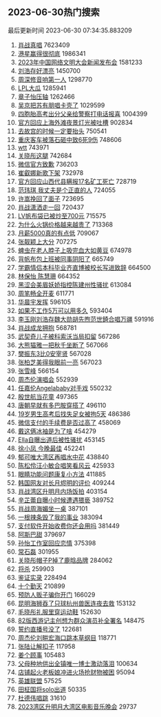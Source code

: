 ## 2023-06-30热门搜索 
最后更新时间 2023-06-30 07:34:35.883209 
1. [肖战真唱](https://s.weibo.com/weibo?q=%E8%82%96%E6%88%98%E7%9C%9F%E5%94%B1&t=31&band_rank=1&Refer=top) 7623409
1. [港星赢得很彻底](https://s.weibo.com/weibo?q=%23%E6%B8%AF%E6%98%9F%E8%B5%A2%E5%BE%97%E5%BE%88%E5%BD%BB%E5%BA%95%23&t=31&band_rank=2&Refer=top) 1986341
1. [2023年中国网络文明大会新闻发布会](https://s.weibo.com/weibo?q=%232023%E5%B9%B4%E4%B8%AD%E5%9B%BD%E7%BD%91%E7%BB%9C%E6%96%87%E6%98%8E%E5%A4%A7%E4%BC%9A%E6%96%B0%E9%97%BB%E5%8F%91%E5%B8%83%E4%BC%9A%23&t=31&band_rank=3&Refer=top) 1581233
1. [刘浩存好漂亮](https://s.weibo.com/weibo?q=%E5%88%98%E6%B5%A9%E5%AD%98%E5%A5%BD%E6%BC%82%E4%BA%AE&t=31&band_rank=4&Refer=top) 1450700
1. [周深修音响第一人](https://s.weibo.com/weibo?q=%E5%91%A8%E6%B7%B1%E4%BF%AE%E9%9F%B3%E5%93%8D%E7%AC%AC%E4%B8%80%E4%BA%BA&t=31&band_rank=5&Refer=top) 1298770
1. [LPL大瓜](https://s.weibo.com/weibo?q=LPL%E5%A4%A7%E7%93%9C&t=31&band_rank=6&Refer=top) 1285941
1. [章子怡压轴](https://s.weibo.com/weibo?q=%E7%AB%A0%E5%AD%90%E6%80%A1%E5%8E%8B%E8%BD%B4&t=31&band_rank=7&Refer=top) 1262466
1. [吴京把苏有朋唱卡壳了](https://s.weibo.com/weibo?q=%23%E5%90%B4%E4%BA%AC%E6%8A%8A%E8%8B%8F%E6%9C%89%E6%9C%8B%E5%94%B1%E5%8D%A1%E5%A3%B3%E4%BA%86%23&t=31&band_rank=12&Refer=top) 1029599
1. [四胞胎高考出分父亲给警察打电话报喜](https://s.weibo.com/weibo?q=%23%E5%9B%9B%E8%83%9E%E8%83%8E%E9%AB%98%E8%80%83%E5%87%BA%E5%88%86%E7%88%B6%E4%BA%B2%E7%BB%99%E8%AD%A6%E5%AF%9F%E6%89%93%E7%94%B5%E8%AF%9D%E6%8A%A5%E5%96%9C%23&t=31&band_rank=18&Refer=top) 1004399
1. [官方回应上海外滩夜景灯光被吐槽](https://s.weibo.com/weibo?q=%23%E5%AE%98%E6%96%B9%E5%9B%9E%E5%BA%94%E4%B8%8A%E6%B5%B7%E5%A4%96%E6%BB%A9%E5%A4%9C%E6%99%AF%E7%81%AF%E5%85%89%E8%A2%AB%E5%90%90%E6%A7%BD%23&t=31&band_rank=50&Refer=top) 902834
1. [去故宫的时候一定要抬头](https://s.weibo.com/weibo?q=%E5%8E%BB%E6%95%85%E5%AE%AB%E7%9A%84%E6%97%B6%E5%80%99%E4%B8%80%E5%AE%9A%E8%A6%81%E6%8A%AC%E5%A4%B4&t=31&band_rank=8&Refer=top) 750541
1. [重庆客车被落石砸中致6死9伤](https://s.weibo.com/weibo?q=%23%E9%87%8D%E5%BA%86%E5%AE%A2%E8%BD%A6%E8%A2%AB%E8%90%BD%E7%9F%B3%E7%A0%B8%E4%B8%AD%E8%87%B46%E6%AD%BB9%E4%BC%A4%23&t=31&band_rank=9&Refer=top) 748606
1. [wtt](https://s.weibo.com/weibo?q=wtt&t=31&band_rank=10&Refer=top) 743971
1. [关晓彤这腿](https://s.weibo.com/weibo?q=%E5%85%B3%E6%99%93%E5%BD%A4%E8%BF%99%E8%85%BF&t=31&band_rank=11&Refer=top) 742684
1. [微信官方致歉](https://s.weibo.com/weibo?q=%23%E5%BE%AE%E4%BF%A1%E5%AE%98%E6%96%B9%E8%87%B4%E6%AD%89%23&t=31&band_rank=13&Refer=top) 736203
1. [崔叡娜新歌下架](https://s.weibo.com/weibo?q=%E5%B4%94%E5%8F%A1%E5%A8%9C%E6%96%B0%E6%AD%8C%E4%B8%8B%E6%9E%B6&t=31&band_rank=14&Refer=top) 732978
1. [官方回应山西代县瞒报17名矿工死亡](https://s.weibo.com/weibo?q=%23%E5%AE%98%E6%96%B9%E5%9B%9E%E5%BA%94%E5%B1%B1%E8%A5%BF%E4%BB%A3%E5%8E%BF%E7%9E%92%E6%8A%A517%E5%90%8D%E7%9F%BF%E5%B7%A5%E6%AD%BB%E4%BA%A1%23&t=31&band_rank=15&Refer=top) 728719
1. [范玮琪 我丈夫是个正直的人](https://s.weibo.com/weibo?q=%E8%8C%83%E7%8E%AE%E7%90%AA%20%E6%88%91%E4%B8%88%E5%A4%AB%E6%98%AF%E4%B8%AA%E6%AD%A3%E7%9B%B4%E7%9A%84%E4%BA%BA&t=31&band_rank=16&Refer=top) 724055
1. [许嵩挽回了面子](https://s.weibo.com/weibo?q=%E8%AE%B8%E5%B5%A9%E6%8C%BD%E5%9B%9E%E4%BA%86%E9%9D%A2%E5%AD%90&t=31&band_rank=17&Refer=top) 723695
1. [肖战潇洒走一回](https://s.weibo.com/weibo?q=%23%E8%82%96%E6%88%98%E6%BD%87%E6%B4%92%E8%B5%B0%E4%B8%80%E5%9B%9E%23&t=31&band_rank=18&Refer=top) 720437
1. [LV帆布袋已被炒至700元](https://s.weibo.com/weibo?q=%23LV%E5%B8%86%E5%B8%83%E8%A2%8B%E5%B7%B2%E8%A2%AB%E7%82%92%E8%87%B3700%E5%85%83%23&t=31&band_rank=19&Refer=top) 715575
1. [为什么火锅价格越来越贵了](https://s.weibo.com/weibo?q=%23%E4%B8%BA%E4%BB%80%E4%B9%88%E7%81%AB%E9%94%85%E4%BB%B7%E6%A0%BC%E8%B6%8A%E6%9D%A5%E8%B6%8A%E8%B4%B5%E4%BA%86%23&t=31&band_rank=20&Refer=top) 713368
1. [月薪5000真的有点低](https://s.weibo.com/weibo?q=%23%E6%9C%88%E8%96%AA5000%E7%9C%9F%E7%9A%84%E6%9C%89%E7%82%B9%E4%BD%8E%23&t=31&band_rank=21&Refer=top) 709067
1. [张靓颖上大分](https://s.weibo.com/weibo?q=%E5%BC%A0%E9%9D%93%E9%A2%96%E4%B8%8A%E5%A4%A7%E5%88%86&t=31&band_rank=22&Refer=top) 707275
1. [蜱虫在老人脖子上吸完血大如黄豆](https://s.weibo.com/weibo?q=%23%E8%9C%B1%E8%99%AB%E5%9C%A8%E8%80%81%E4%BA%BA%E8%84%96%E5%AD%90%E4%B8%8A%E5%90%B8%E5%AE%8C%E8%A1%80%E5%A4%A7%E5%A6%82%E9%BB%84%E8%B1%86%23&t=31&band_rank=23&Refer=top) 674978
1. [背帆布包上班被同事阴阳了](https://s.weibo.com/weibo?q=%23%E8%83%8C%E5%B8%86%E5%B8%83%E5%8C%85%E4%B8%8A%E7%8F%AD%E8%A2%AB%E5%90%8C%E4%BA%8B%E9%98%B4%E9%98%B3%E4%BA%86%23&t=31&band_rank=24&Refer=top) 665749
1. [学霸情侣本科毕业齐直博被校长写进致辞](https://s.weibo.com/weibo?q=%23%E5%AD%A6%E9%9C%B8%E6%83%85%E4%BE%A3%E6%9C%AC%E7%A7%91%E6%AF%95%E4%B8%9A%E9%BD%90%E7%9B%B4%E5%8D%9A%E8%A2%AB%E6%A0%A1%E9%95%BF%E5%86%99%E8%BF%9B%E8%87%B4%E8%BE%9E%23&t=31&band_rank=25&Refer=top) 664500
1. [林保怡 陈慧珊](https://s.weibo.com/weibo?q=%E6%9E%97%E4%BF%9D%E6%80%A1%20%E9%99%88%E6%85%A7%E7%8F%8A&t=31&band_rank=26&Refer=top) 664352
1. [黑涩会美眉妖娇指控陈建州性骚扰](https://s.weibo.com/weibo?q=%23%E9%BB%91%E6%B6%A9%E4%BC%9A%E7%BE%8E%E7%9C%89%E5%A6%96%E5%A8%87%E6%8C%87%E6%8E%A7%E9%99%88%E5%BB%BA%E5%B7%9E%E6%80%A7%E9%AA%9A%E6%89%B0%23&t=31&band_rank=27&Refer=top) 613084
1. [周笔畅全开麦](https://s.weibo.com/weibo?q=%E5%91%A8%E7%AC%94%E7%95%85%E5%85%A8%E5%BC%80%E9%BA%A6&t=31&band_rank=28&Refer=top) 611771
1. [华晨宇发挥](https://s.weibo.com/weibo?q=%E5%8D%8E%E6%99%A8%E5%AE%87%E5%8F%91%E6%8C%A5&t=31&band_rank=29&Refer=top) 596105
1. [如果不工作5万可以用多久](https://s.weibo.com/weibo?q=%23%E5%A6%82%E6%9E%9C%E4%B8%8D%E5%B7%A5%E4%BD%9C5%E4%B8%87%E5%8F%AF%E4%BB%A5%E7%94%A8%E5%A4%9A%E4%B9%85%23&t=31&band_rank=30&Refer=top) 593404
1. [李玉刚刘浩存魏大勋胡先煦范世錡合唱万疆](https://s.weibo.com/weibo?q=%23%E6%9D%8E%E7%8E%89%E5%88%9A%E5%88%98%E6%B5%A9%E5%AD%98%E9%AD%8F%E5%A4%A7%E5%8B%8B%E8%83%A1%E5%85%88%E7%85%A6%E8%8C%83%E4%B8%96%E9%8C%A1%E5%90%88%E5%94%B1%E4%B8%87%E7%96%86%23&t=31&band_rank=31&Refer=top) 591916
1. [肖战成龙拥抱](https://s.weibo.com/weibo?q=%23%E8%82%96%E6%88%98%E6%88%90%E9%BE%99%E6%8B%A5%E6%8A%B1%23&t=31&band_rank=32&Refer=top) 568781
1. [武契奇儿子被科索沃当局扣留](https://s.weibo.com/weibo?q=%23%E6%AD%A6%E5%A5%91%E5%A5%87%E5%84%BF%E5%AD%90%E8%A2%AB%E7%A7%91%E7%B4%A2%E6%B2%83%E5%BD%93%E5%B1%80%E6%89%A3%E7%95%99%23&t=31&band_rank=33&Refer=top) 567286
1. [大熊猫雅一把秋千坐断了](https://s.weibo.com/weibo?q=%23%E5%A4%A7%E7%86%8A%E7%8C%AB%E9%9B%85%E4%B8%80%E6%8A%8A%E7%A7%8B%E5%8D%83%E5%9D%90%E6%96%AD%E4%BA%86%23&t=31&band_rank=34&Refer=top) 567066
1. [樊振东3比0安宰贤](https://s.weibo.com/weibo?q=%23%E6%A8%8A%E6%8C%AF%E4%B8%9C3%E6%AF%940%E5%AE%89%E5%AE%B0%E8%B4%A4%23&t=31&band_rank=35&Refer=top) 567028
1. [张柏芝美得我眼前一亮](https://s.weibo.com/weibo?q=%E5%BC%A0%E6%9F%8F%E8%8A%9D%E7%BE%8E%E5%BE%97%E6%88%91%E7%9C%BC%E5%89%8D%E4%B8%80%E4%BA%AE&t=31&band_rank=36&Refer=top) 567023
1. [张雪峰](https://s.weibo.com/weibo?q=%E5%BC%A0%E9%9B%AA%E5%B3%B0&t=31&band_rank=37&Refer=top) 566154
1. [周杰伦演唱会](https://s.weibo.com/weibo?q=%E5%91%A8%E6%9D%B0%E4%BC%A6%E6%BC%94%E5%94%B1%E4%BC%9A&t=31&band_rank=38&Refer=top) 552939
1. [任嘉伦Angelababy对手戏](https://s.weibo.com/weibo?q=%23%E4%BB%BB%E5%98%89%E4%BC%A6Angelababy%E5%AF%B9%E6%89%8B%E6%88%8F%23&t=31&band_rank=28&Refer=top) 550232
1. [殷世航当花童](https://s.weibo.com/weibo?q=%23%E6%AE%B7%E4%B8%96%E8%88%AA%E5%BD%93%E8%8A%B1%E7%AB%A5%23&t=31&band_rank=28&Refer=top) 497365
1. [唐朝早就有多巴胺穿搭了](https://s.weibo.com/weibo?q=%23%E5%94%90%E6%9C%9D%E6%97%A9%E5%B0%B1%E6%9C%89%E5%A4%9A%E5%B7%B4%E8%83%BA%E7%A9%BF%E6%90%AD%E4%BA%86%23&t=31&band_rank=45&Refer=top) 496110
1. [19岁男生高考后找失足女被拘5天](https://s.weibo.com/weibo?q=%2319%E5%B2%81%E7%94%B7%E7%94%9F%E9%AB%98%E8%80%83%E5%90%8E%E6%89%BE%E5%A4%B1%E8%B6%B3%E5%A5%B3%E8%A2%AB%E6%8B%985%E5%A4%A9%23&t=31&band_rank=46&Refer=top) 486386
1. [微信支付的手续费是否过高了](https://s.weibo.com/weibo?q=%23%E5%BE%AE%E4%BF%A1%E6%94%AF%E4%BB%98%E7%9A%84%E6%89%8B%E7%BB%AD%E8%B4%B9%E6%98%AF%E5%90%A6%E8%BF%87%E9%AB%98%E4%BA%86%23&t=31&band_rank=39&Refer=top) 458069
1. [戴这俩冰袖是为了啥](https://s.weibo.com/weibo?q=%E6%88%B4%E8%BF%99%E4%BF%A9%E5%86%B0%E8%A2%96%E6%98%AF%E4%B8%BA%E4%BA%86%E5%95%A5&t=31&band_rank=40&Refer=top) 454279
1. [Ella自曝出道后被性骚扰](https://s.weibo.com/weibo?q=%23Ella%E8%87%AA%E6%9B%9D%E5%87%BA%E9%81%93%E5%90%8E%E8%A2%AB%E6%80%A7%E9%AA%9A%E6%89%B0%23&t=31&band_rank=41&Refer=top) 453145
1. [徐小凤 今晚最佳](https://s.weibo.com/weibo?q=%E5%BE%90%E5%B0%8F%E5%87%A4%20%E4%BB%8A%E6%99%9A%E6%9C%80%E4%BD%B3&t=31&band_rank=42&Refer=top) 452241
1. [郁可唯大湾区再唱水中花](https://s.weibo.com/weibo?q=%23%E9%83%81%E5%8F%AF%E5%94%AF%E5%A4%A7%E6%B9%BE%E5%8C%BA%E5%86%8D%E5%94%B1%E6%B0%B4%E4%B8%AD%E8%8A%B1%23&t=31&band_rank=34&Refer=top) 438840
1. [陈松伶汪小敏合唱笑看风云](https://s.weibo.com/weibo?q=%23%E9%99%88%E6%9D%BE%E4%BC%B6%E6%B1%AA%E5%B0%8F%E6%95%8F%E5%90%88%E5%94%B1%E7%AC%91%E7%9C%8B%E9%A3%8E%E4%BA%91%23&t=31&band_rank=43&Refer=top) 425933
1. [眼睛功能问题康复小方法](https://s.weibo.com/weibo?q=%E7%9C%BC%E7%9D%9B%E5%8A%9F%E8%83%BD%E9%97%AE%E9%A2%98%E5%BA%B7%E5%A4%8D%E5%B0%8F%E6%96%B9%E6%B3%95&t=31&band_rank=50&Refer=top) 411885
1. [韩国网友对长月烬明的评价](https://s.weibo.com/weibo?q=%23%E9%9F%A9%E5%9B%BD%E7%BD%91%E5%8F%8B%E5%AF%B9%E9%95%BF%E6%9C%88%E7%83%AC%E6%98%8E%E7%9A%84%E8%AF%84%E4%BB%B7%23&t=31&band_rank=5&Refer=top) 409244
1. [肖战湾区升明月内场饭拍](https://s.weibo.com/weibo?q=%23%E8%82%96%E6%88%98%E6%B9%BE%E5%8C%BA%E5%8D%87%E6%98%8E%E6%9C%88%E5%86%85%E5%9C%BA%E9%A5%AD%E6%8B%8D%23&t=31&band_rank=1&Refer=top) 403154
1. [辛芷蕾自曝小时候遭遇猥亵](https://s.weibo.com/weibo?q=%23%E8%BE%9B%E8%8A%B7%E8%95%BE%E8%87%AA%E6%9B%9D%E5%B0%8F%E6%97%B6%E5%80%99%E9%81%AD%E9%81%87%E7%8C%A5%E4%BA%B5%23&t=31&band_rank=44&Refer=top) 389752
1. [肖战周海媚坐一桌](https://s.weibo.com/weibo?q=%23%E8%82%96%E6%88%98%E5%91%A8%E6%B5%B7%E5%AA%9A%E5%9D%90%E4%B8%80%E6%A1%8C%23&t=31&band_rank=45&Refer=top) 387101
1. [一根辣条毁了我的事业](https://s.weibo.com/weibo?q=%23%E4%B8%80%E6%A0%B9%E8%BE%A3%E6%9D%A1%E6%AF%81%E4%BA%86%E6%88%91%E7%9A%84%E4%BA%8B%E4%B8%9A%23&t=31&band_rank=47&Refer=top) 383094
1. [支付软件开始收费你还会用吗](https://s.weibo.com/weibo?q=%23%E6%94%AF%E4%BB%98%E8%BD%AF%E4%BB%B6%E5%BC%80%E5%A7%8B%E6%94%B6%E8%B4%B9%E4%BD%A0%E8%BF%98%E4%BC%9A%E7%94%A8%E5%90%97%23&t=31&band_rank=48&Refer=top) 381449
1. [阿斯巴甜](https://s.weibo.com/weibo?q=%E9%98%BF%E6%96%AF%E5%B7%B4%E7%94%9C&t=31&band_rank=49&Refer=top) 379697
1. [孙怡工作室回应恋情](https://s.weibo.com/weibo?q=%E5%AD%99%E6%80%A1%E5%B7%A5%E4%BD%9C%E5%AE%A4%E5%9B%9E%E5%BA%94%E6%81%8B%E6%83%85&t=31&band_rank=11&Refer=top) 375398
1. [常石磊](https://s.weibo.com/weibo?q=%E5%B8%B8%E7%9F%B3%E7%A3%8A&t=31&band_rank=47&Refer=top) 301955
1. [关晓彤帽子P掉了鹿晗品牌](https://s.weibo.com/weibo?q=%23%E5%85%B3%E6%99%93%E5%BD%A4%E5%B8%BD%E5%AD%90P%E6%8E%89%E4%BA%86%E9%B9%BF%E6%99%97%E5%93%81%E7%89%8C%23&t=31&band_rank=44&Refer=top) 284062
1. [将杀](https://s.weibo.com/weibo?q=%E5%B0%86%E6%9D%80&t=31&band_rank=49&Refer=top) 259903
1. [鉴证实录](https://s.weibo.com/weibo?q=%E9%89%B4%E8%AF%81%E5%AE%9E%E5%BD%95&t=31&band_rank=36&Refer=top) 228494
1. [十个勤天](https://s.weibo.com/weibo?q=%E5%8D%81%E4%B8%AA%E5%8B%A4%E5%A4%A9&t=31&band_rank=41&Refer=top) 210899
1. [预防人贩子骗你开门](https://s.weibo.com/weibo?q=%E9%A2%84%E9%98%B2%E4%BA%BA%E8%B4%A9%E5%AD%90%E9%AA%97%E4%BD%A0%E5%BC%80%E9%97%A8&t=31&band_rank=50&Refer=top) 166029
1. [昆明海狮吞了只球杭州兽医连夜去救](https://s.weibo.com/weibo?q=%23%E6%98%86%E6%98%8E%E6%B5%B7%E7%8B%AE%E5%90%9E%E4%BA%86%E5%8F%AA%E7%90%83%E6%9D%AD%E5%B7%9E%E5%85%BD%E5%8C%BB%E8%BF%9E%E5%A4%9C%E5%8E%BB%E6%95%91%23&t=31&band_rank=48&Refer=top) 153132
1. [毛晓彤礼服里穿运动鞋](https://s.weibo.com/weibo?q=%23%E6%AF%9B%E6%99%93%E5%BD%A4%E7%A4%BC%E6%9C%8D%E9%87%8C%E7%A9%BF%E8%BF%90%E5%8A%A8%E9%9E%8B%23&t=31&band_rank=47&Refer=top) 152630
1. [82版西游记主创想为群众演员补全署名](https://s.weibo.com/weibo?q=%2382%E7%89%88%E8%A5%BF%E6%B8%B8%E8%AE%B0%E4%B8%BB%E5%88%9B%E6%83%B3%E4%B8%BA%E7%BE%A4%E4%BC%97%E6%BC%94%E5%91%98%E8%A1%A5%E5%85%A8%E7%BD%B2%E5%90%8D%23&t=31&band_rank=9&Refer=top) 148475
1. [誓约直播号没了](https://s.weibo.com/weibo?q=%E8%AA%93%E7%BA%A6%E7%9B%B4%E6%92%AD%E5%8F%B7%E6%B2%A1%E4%BA%86&t=31&band_rank=40&Refer=top) 122681
1. [周杰伦刘畊宏海口跳本草纲目](https://s.weibo.com/weibo?q=%23%E5%91%A8%E6%9D%B0%E4%BC%A6%E5%88%98%E7%95%8A%E5%AE%8F%E6%B5%B7%E5%8F%A3%E8%B7%B3%E6%9C%AC%E8%8D%89%E7%BA%B2%E7%9B%AE%23&t=31&band_rank=46&Refer=top) 118771
1. [张陆让解扣子](https://s.weibo.com/weibo?q=%23%E5%BC%A0%E9%99%86%E8%AE%A9%E8%A7%A3%E6%89%A3%E5%AD%90%23&t=31&band_rank=35&Refer=top) 117958
1. [姜个顾事](https://s.weibo.com/weibo?q=%E5%A7%9C%E4%B8%AA%E9%A1%BE%E4%BA%8B&t=31&band_rank=46&Refer=top) 105483
1. [父母种地供出全镇唯一博士激动落泪](https://s.weibo.com/weibo?q=%23%E7%88%B6%E6%AF%8D%E7%A7%8D%E5%9C%B0%E4%BE%9B%E5%87%BA%E5%85%A8%E9%95%87%E5%94%AF%E4%B8%80%E5%8D%9A%E5%A3%AB%E6%BF%80%E5%8A%A8%E8%90%BD%E6%B3%AA%23&t=31&band_rank=50&Refer=top) 100634
1. [店铺起火老板娘冲进火场抢财物被困](https://s.weibo.com/weibo?q=%23%E5%BA%97%E9%93%BA%E8%B5%B7%E7%81%AB%E8%80%81%E6%9D%BF%E5%A8%98%E5%86%B2%E8%BF%9B%E7%81%AB%E5%9C%BA%E6%8A%A2%E8%B4%A2%E7%89%A9%E8%A2%AB%E5%9B%B0%23&t=31&band_rank=50&Refer=top) 95094
1. [英雄联盟](https://s.weibo.com/weibo?q=%E8%8B%B1%E9%9B%84%E8%81%94%E7%9B%9F&t=31&band_rank=50&Refer=top) 57525
1. [田柾国将solo出道](https://s.weibo.com/weibo?q=%23%E7%94%B0%E6%9F%BE%E5%9B%BD%E5%B0%86solo%E5%87%BA%E9%81%93%23&t=31&band_rank=22&Refer=top) 50335
1. [杜德伟唱跳](https://s.weibo.com/weibo?q=%E6%9D%9C%E5%BE%B7%E4%BC%9F%E5%94%B1%E8%B7%B3&t=31&band_rank=46&Refer=top) 31610
1. [2023湾区升明月大湾区电影音乐晚会](https://s.weibo.com/weibo?q=%232023%E6%B9%BE%E5%8C%BA%E5%8D%87%E6%98%8E%E6%9C%88%E5%A4%A7%E6%B9%BE%E5%8C%BA%E7%94%B5%E5%BD%B1%E9%9F%B3%E4%B9%90%E6%99%9A%E4%BC%9A%23&t=31&band_rank=42&Refer=top) 29737
